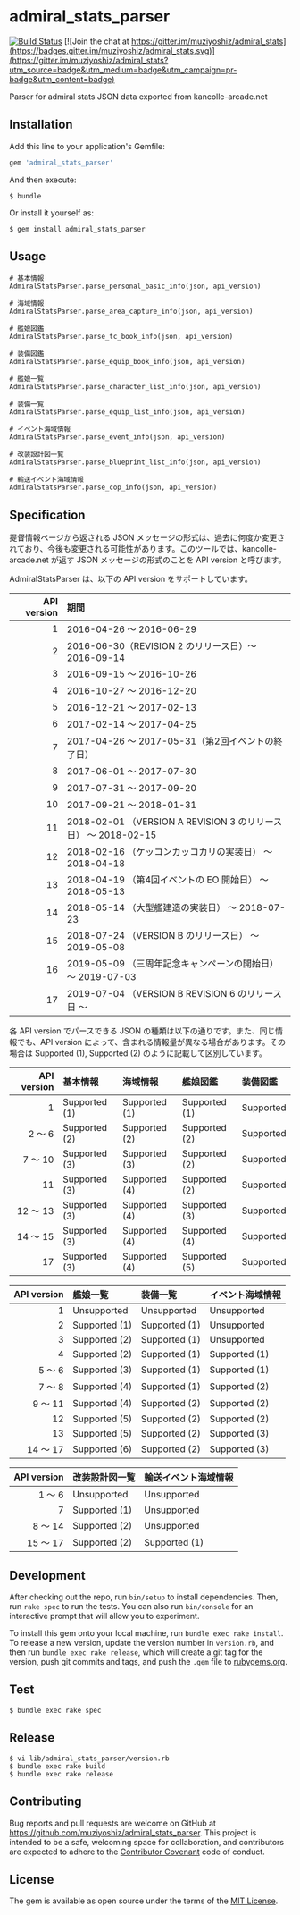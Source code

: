 # admiral_stats_parser

[![Build Status](https://travis-ci.org/muziyoshiz/admiral_stats_parser.svg?branch=master)](https://travis-ci.org/muziyoshiz/admiral_stats_parser) [![Join the chat at https://gitter.im/muziyoshiz/admiral_stats](https://badges.gitter.im/muziyoshiz/admiral_stats.svg)](https://gitter.im/muziyoshiz/admiral_stats?utm_source=badge&utm_medium=badge&utm_campaign=pr-badge&utm_content=badge)

Parser for admiral stats JSON data exported from kancolle-arcade.net

## Installation

Add this line to your application's Gemfile:

```ruby
gem 'admiral_stats_parser'
```

And then execute:

    $ bundle

Or install it yourself as:

    $ gem install admiral_stats_parser

## Usage

```
# 基本情報
AdmiralStatsParser.parse_personal_basic_info(json, api_version)

# 海域情報
AdmiralStatsParser.parse_area_capture_info(json, api_version)

# 艦娘図鑑
AdmiralStatsParser.parse_tc_book_info(json, api_version)

# 装備図鑑
AdmiralStatsParser.parse_equip_book_info(json, api_version)

# 艦娘一覧
AdmiralStatsParser.parse_character_list_info(json, api_version)

# 装備一覧
AdmiralStatsParser.parse_equip_list_info(json, api_version)

# イベント海域情報
AdmiralStatsParser.parse_event_info(json, api_version)

# 改装設計図一覧
AdmiralStatsParser.parse_blueprint_list_info(json, api_version)

# 輸送イベント海域情報
AdmiralStatsParser.parse_cop_info(json, api_version)
```

## Specification

提督情報ページから返される JSON メッセージの形式は、過去に何度か変更されており、今後も変更される可能性があります。このツールでは、kancolle-arcade.net が返す JSON メッセージの形式のことを API version と呼びます。

AdmiralStatsParser は、以下の API version をサポートしています。

| API version | 期間 |
|------------:|:-----|
| 1           | 2016-04-26 〜 2016-06-29 |
| 2           | 2016-06-30（REVISION 2 のリリース日）〜 2016-09-14 |
| 3           | 2016-09-15 〜 2016-10-26 |
| 4           | 2016-10-27 〜 2016-12-20 |
| 5           | 2016-12-21 〜 2017-02-13 |
| 6           | 2017-02-14 〜 2017-04-25 |
| 7           | 2017-04-26 〜 2017-05-31（第2回イベントの終了日） |
| 8           | 2017-06-01 〜 2017-07-30 |
| 9           | 2017-07-31 〜 2017-09-20 |
| 10          | 2017-09-21 〜 2018-01-31 |
| 11          | 2018-02-01 （VERSION A REVISION 3 のリリース日） 〜 2018-02-15 |
| 12          | 2018-02-16 （ケッコンカッコカリの実装日） 〜 2018-04-18 |
| 13          | 2018-04-19 （第4回イベントの EO 開始日） 〜 2018-05-13 |
| 14          | 2018-05-14 （大型艦建造の実装日） 〜 2018-07-23 |
| 15          | 2018-07-24 （VERSION B のリリース日） 〜 2019-05-08 |
| 16          | 2019-05-09 （三周年記念キャンペーンの開始日） 〜 2019-07-03 |
| 17          | 2019-07-04 （VERSION B REVISION 6 のリリース日 〜 |

各 API version でパースできる JSON の種類は以下の通りです。また、同じ情報でも、API version によって、含まれる情報量が異なる場合があります。その場合は Supported (1), Supported (2) のように記載して区別しています。

| API version | 基本情報 | 海域情報 | 艦娘図鑑 | 装備図鑑 |
|------------:|:-----|:-----|:-----|:-----|
| 1           | Supported (1) | Supported (1) | Supported (1) | Supported |
| 2 〜 6      | Supported (2) | Supported (2) | Supported (2) | Supported |
| 7 〜 10     | Supported (3) | Supported (3) | Supported (2) | Supported |
| 11         | Supported (3) | Supported (4) | Supported (2) | Supported |
| 12 〜 13    | Supported (3) | Supported (4) | Supported (3) | Supported |
| 14 〜 15    | Supported (3) | Supported (4) | Supported (4) | Supported |
| 17          | Supported (3) | Supported (4) | Supported (5) | Supported |

| API version | 艦娘一覧 | 装備一覧 | イベント海域情報 |
|------------:|:-----|:-----|:-----|
| 1           | Unsupported   | Unsupported   | Unsupported   |
| 2           | Supported (1) | Supported (1)| Unsupported   |
| 3           | Supported (2) | Supported (1) | Unsupported   |
| 4           | Supported (2) | Supported (1) | Supported (1) |
| 5 〜 6      | Supported (3) | Supported (1) | Supported (1) |
| 7 〜 8      | Supported (4) | Supported (1) | Supported (2) |
| 9 〜 11     | Supported (4) | Supported (2) | Supported (2) |
| 12          | Supported (5) | Supported (2) | Supported (2) |
| 13          | Supported (5) | Supported (2) | Supported (3) |
| 14 〜 17     | Supported (6) | Supported (2) | Supported (3) |

| API version | 改装設計図一覧 | 輸送イベント海域情報 |
|------------:|:-----|:-----|
| 1 〜 6   | Unsupported | Unsupported |
| 7        | Supported (1) | Unsupported |
| 8 〜 14  | Supported (2) | Unsupported |
| 15 〜 17 | Supported (2) | Supported (1) |

## Development

After checking out the repo, run `bin/setup` to install dependencies. Then, run `rake spec` to run the tests. You can also run `bin/console` for an interactive prompt that will allow you to experiment.

To install this gem onto your local machine, run `bundle exec rake install`. To release a new version, update the version number in `version.rb`, and then run `bundle exec rake release`, which will create a git tag for the version, push git commits and tags, and push the `.gem` file to [rubygems.org](https://rubygems.org).

## Test

```
$ bundle exec rake spec
```

## Release

```
$ vi lib/admiral_stats_parser/version.rb
$ bundle exec rake build
$ bundle exec rake release
```

## Contributing

Bug reports and pull requests are welcome on GitHub at https://github.com/muziyoshiz/admiral_stats_parser. This project is intended to be a safe, welcoming space for collaboration, and contributors are expected to adhere to the [Contributor Covenant](http://contributor-covenant.org) code of conduct.


## License

The gem is available as open source under the terms of the [MIT License](http://opensource.org/licenses/MIT).

